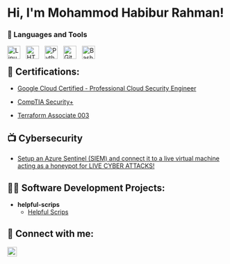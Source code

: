 <h1>Hi, I'm Mohammod Habibur Rahman! </h1>

### 🧰 Languages and Tools

<img align="left" alt="Linux" width="30px" style="padding-right:10px;" src="https://cdn.jsdelivr.net/gh/devicons/devicon/icons/linux/linux-original.svg" />
<img align="left" alt="HTML" width="30px" style="padding-right:10px;" src="https://cdn.jsdelivr.net/gh/devicons/devicon/icons/html5/html5-plain.svg" />
<img align="left" alt="Python" width="30px" style="padding-right:10px;" src="https://cdn.jsdelivr.net/gh/devicons/devicon/icons/python/python-plain.svg" />
<img align="left" alt="GitHub" width="30px" style="padding-right:10px;" src="https://cdn.jsdelivr.net/gh/devicons/devicon/icons/github/github-original.svg" />
<img align="left" alt="Bash" width="30px" style="padding-right:10px;" src="https://cdn.jsdelivr.net/gh/devicons/devicon/icons/bash/bash-original.svg" />
<br />

<h2>📜 Certifications:</h2>

- [Google Cloud Certified - Professional Cloud Security Engineer](https://imgur.com/IjmraQh)

- [CompTIA Security+](https://imgur.com/Ht6I8Gb) 

- [Terraform Associate 003](https://imgur.com/CXWqFev)


<h2>📺 Cybersecurity </h2>

- [Setup an Azure Sentinel (SIEM) and connect it to a live virtual machine acting as a honeypot for LIVE CYBER ATTACKS! ](https://github.com/HabibRahman2020/Azure-Sentinel-SIEM-)


<h2>👨‍💻 Software Development Projects:</h2>

- <b>helpful-scrips </b>
  - [Helpful Scrips](https://github.com/HabibRahman2020/helpful-scrips)


<h2> 🤳 Connect with me:</h2>

<img align="left" alt="habibrahman1 | LinkedIn" width="22px" src="https://cdn.jsdelivr.net/npm/simple-icons@v3/icons/linkedin.svg" />

[linkedin]: https://www.linkedin.com/in/habibrahman1
